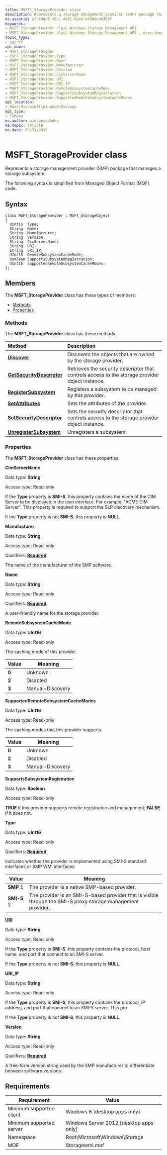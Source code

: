 ```yaml
---
title: MSFT\_StorageProvider class
description: Represents a storage management provider (SMP) package that manages a storage subsystem.
ms.assetid: afafd4d5-c0c1-4461-814d-bf00de403b3f
keywords:
- MSFT_StorageProvider class Windows Storage Management API
- MSFT_StorageProvider class Windows Storage Management API , described
topic_type:
- apiref
api_name:
- MSFT_StorageProvider
- MSFT_StorageProvider.Type
- MSFT_StorageProvider.Name
- MSFT_StorageProvider.Manufacturer
- MSFT_StorageProvider.Version
- MSFT_StorageProvider.CimServerName
- MSFT_StorageProvider.URI
- MSFT_StorageProvider.URI_IP
- MSFT_StorageProvider.RemoteSubsystemCacheMode
- MSFT_StorageProvider.SupportsSubsystemRegistration
- MSFT_StorageProvider.SupportedRemoteSubsystemCacheModes
api_location:
- Root\Microsoft\Windows\Storage
api_type:
- Schema
ms.author: windowssdkdev
ms.topic: article
ms.date: 05/31/2018
---
```


# MSFT\_StorageProvider class

Represents a storage management provider (SMP) package that manages a storage subsystem.

The following syntax is simplified from Managed Object Format (MOF) code.

## Syntax

``` syntax
class MSFT_StorageProvider : MSFT_StorageObject
{
  UInt16  Type;
  String  Name;
  String  Manufacturer;
  String  Version;
  String  CimServerName;
  String  URI;
  String  URI_IP;
  UInt16  RemoteSubsystemCacheMode;
  Boolean SupportsSubsystemRegistration;
  UInt16  SupportedRemoteSubsystemCacheModes;
};
```

## Members

The **MSFT\_StorageProvider** class has these types of members:

-   [Methods](#methods)
-   [Properties](#properties)

### Methods

The **MSFT\_StorageProvider** class has these methods.



| Method                                                                      | Description                                                                                                |
|:----------------------------------------------------------------------------|:-----------------------------------------------------------------------------------------------------------|
| [**Discover**](discover-msft-storageprovider.md)                           | Discovers the objects that are owned by the storage provider.                                   |
| [**GetSecurityDescriptor**](msft-storageprovider-getsecuritydescriptor.md) | Retrieves the security descriptor that controls access to the storage provider object instance. |
| [**RegisterSubsystem**](msft-storageprovider-registersubsystem.md)         | Registers a subsystem to be managed by this provider.                                           |
| [**SetAttributes**](msft-storageprovider-setattributes.md)                 | Sets the attributes of the provider.                                                            |
| [**SetSecurityDescriptor**](setsecuritydescriptor-msft-storageprovider.md) | Sets the security descriptor that controls access to the storage provider object instance.      |
| [**UnregisterSubsystem**](msft-storageprovider-unregistersubsystem.md)     | Unregisters a subsystem.                                                                        |



 

### Properties

The **MSFT\_StorageProvider** class has these properties.

 

**CimServerName**
   

Data type: **String**
 

Access type: Read-only
 

If the **Type** property is **SMI-S**, this property contains the name of the CIM Server to be displayed in the user interface. For example, "ACME CIM Server". This property is required to support the SLP discovery mechanism.

If the **Type** property is not **SMI-S**, this property is **NULL**.

 

**Manufacturer**
   

Data type: **String**
 

Access type: Read-only
 

Qualifiers: [**Required**](/windows/win32/wmisdk/standard-qualifiers)
 

The name of the manufacturer of the SMP software.

 

**Name**
   

Data type: **String**
 

Access type: Read-only
 

Qualifiers: [**Required**](/windows/win32/wmisdk/standard-qualifiers)
 

A user-friendly name for the storage provider.

 

**RemoteSubsystemCacheMode**
   

Data type: **UInt16**
 

Access type: Read-only
 

The caching mode of this provider.



| Value                                                                                                | Meaning                     |
|------------------------------------------------------------------------------------------------------|-----------------------------|
| <span id="0"></span> **0**  | Unknown          |
| <span id="2"></span> **2**  | Disabled         |
| <span id="3"></span> **3**  | Manual-Discovery |



 

 

**SupportedRemoteSubsystemCacheModes**
   

Data type: **UInt16**
 

Access type: Read-only
 

The caching modes that this provider supports.



| Value                                                                                                | Meaning                     |
|------------------------------------------------------------------------------------------------------|-----------------------------|
| <span id="0"></span> **0**  | Unknown          |
| <span id="2"></span> **2**  | Disabled         |
| <span id="3"></span> **3**  | Manual-Discovery |



 

 

**SupportsSubsystemRegistration**
   

Data type: **Boolean**
 

Access type: Read-only
 

**TRUE** if this provider supports remote registration and management; **FALSE** if it does not.

 

**Type**
   

Data type: **UInt16**
 

Access type: Read-only
 

Qualifiers: [**Required**](/windows/win32/wmisdk/standard-qualifiers)
 

Indicates whether the provider is implemented using SMI-S standard interfaces or SMP WMI interfaces.



| Value                                                                                                                                                                                        | Meaning                                                                                                                 |
|----------------------------------------------------------------------------------------------------------------------------------------------------------------------------------------------|-------------------------------------------------------------------------------------------------------------------------|
| <span id="SMP"></span><span id="smp"></span> **SMP** 1         | The provider is a native SMP-based provider.                                                                 |
| <span id="SMI-S"></span><span id="smi-s"></span> **SMI-S** 2   | The provider is an SMI-S-based provider that is visible through the SMI-S proxy storage management provider. |



 

 

**URI**
   

Data type: **String**
 

Access type: Read-only
 

If the **Type** property is **SMI-S**, this property contains the protocol, host name, and port that connect to an SMI-S server.

If the **Type** property is not **SMI-S**, this property is **NULL**.

 

**URI\_IP**
   

Data type: **String**
 

Access type: Read-only
 

If the **Type** property is **SMI-S**, this property contains the protocol, IP address, and port that connect to an SMI-S server. This pro

If the **Type** property is not **SMI-S**, this property is **NULL**.

 

**Version**
   

Data type: **String**
 

Access type: Read-only
 

Qualifiers: [**Required**](/windows/win32/wmisdk/standard-qualifiers)
 

A free-form version string used by the SMP manufacturer to differentiate between software versions.

 

## Requirements



| Requirement | Value |
|-------------------------------------|-------------------------------------------------------------------------------------------|
| Minimum supported client | Windows 8 \[desktop apps only\]                                                |
| Minimum supported server | Windows Server 2012 \[desktop apps only\]                                      |
| Namespace                | Root\\Microsoft\\Windows\\Storage                                              |
| MOF                      |  Storagewmi.mof  |



 

